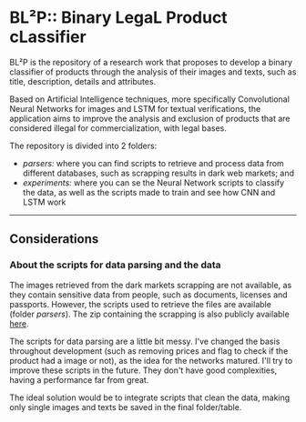 # BL²P:: Binary LegaL Product cLassifier


BL²P is the repository of a research work that proposes to develop a binary classifier of products through the analysis of their images and texts, such as title, description, details and attributes.

Based on Artificial Intelligence techniques, more specifically Convolutional Neural Networks for images and LSTM for textual verifications, the application aims to improve the analysis and exclusion of products that are considered illegal for commercialization, with legal bases.


The repository is divided into 2 folders:
- *parsers:* where you can find scripts to retrieve and process data from different databases, such as scrapping results in dark web markets; and
- *experiments:* where you can se the Neural Network scripts to classify the data, as well as the scripts made to train and see how CNN and LSTM work

---
## Considerations

### About the scripts for data parsing and the data
The images retrieved from the dark markets scrapping are not available, as they contain sensitive data from people, such as documents, licenses and passports. However, the scripts used to retrieve the files are available (folder *parsers*). The zip containing the scrapping is also publicly available [here](https://www.gwern.net/DNM-archives#).

The scripts for data parsing are a little bit messy. I've changed the basis throughout development (such as removing prices and flag to check if the product had a image or not), as the idea for the networks matured. I'll try to improve these scripts in the future. They don't have good complexities, having a performance far from great.

The ideal solution would be to integrate scripts that clean the data, making only single images and texts be saved in the final folder/table.
